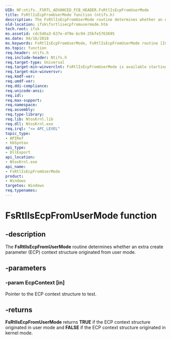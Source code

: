 ```yaml
---
UID: NF:ntifs._FSRTL_ADVANCED_FCB_HEADER.FsRtlIsEcpFromUserMode
title: FsRtlIsEcpFromUserMode function (ntifs.h)
description: The FsRtlIsEcpFromUserMode routine determines whether an extra create parameter (ECP) context structure originated from user mode.
old-location: ifsk\fsrtlisecpfromusermode.htm
tech.root: ifsk
ms.assetid: cdc5d6a3-637e-4f0e-bc94-25bfe5763695
ms.date: 04/16/2018
ms.keywords: FsRtlIsEcpFromUserMode, FsRtlIsEcpFromUserMode routine [Installable File System Drivers], fsrtlref_14f09529-adf9-4113-bff4-5183ade20059.xml, ifsk.fsrtlisecpfromusermode, ntifs/FsRtlIsEcpFromUserMode
ms.topic: function
req.header: ntifs.h
req.include-header: Ntifs.h
req.target-type: Universal
req.target-min-winverclnt: FsRtlIsEcpFromUserMode is available starting with Windows Vista.
req.target-min-winversvr: 
req.kmdf-ver: 
req.umdf-ver: 
req.ddi-compliance: 
req.unicode-ansi: 
req.idl: 
req.max-support: 
req.namespace: 
req.assembly: 
req.type-library: 
req.lib: NtosKrnl.lib
req.dll: NtosKrnl.exe
req.irql: "<= APC_LEVEL"
topic_type:
- APIRef
- kbSyntax
api_type:
- DllExport
api_location:
- NtosKrnl.exe
api_name:
- FsRtlIsEcpFromUserMode
product:
- Windows
targetos: Windows
req.typenames: 
---
```


# FsRtlIsEcpFromUserMode function


## -description


The <b>FsRtlIsEcpFromUserMode</b> routine determines whether an extra create parameter (ECP) context structure originated from user mode. 


## -parameters




### -param EcpContext [in]

Pointer to the ECP context structure to test. 


## -returns



<b>FsRtlIsEcpFromUserMode</b> returns <b>TRUE</b> if the ECP context structure originated in user mode and <b>FALSE</b> if the ECP context structure originated in kernel mode. 



